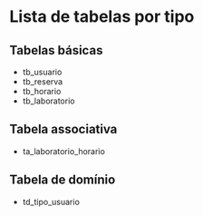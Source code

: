 # Lista de tabelas por tipo

## Tabelas básicas
* tb_usuario
* tb_reserva
* tb_horario
* tb_laboratorio

## Tabela associativa
* ta_laboratorio_horario

## Tabela de domínio
* td_tipo_usuario